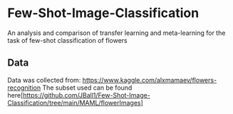 # Few-Shot-Image-Classification
An analysis and comparison of transfer learning and meta-learning for the task of few-shot classification of flowers

## Data 
Data was collected from: https://www.kaggle.com/alxmamaev/flowers-recognition
The subset used can be found here[https://github.com/JBall1/Few-Shot-Image-Classification/tree/main/MAML/flowerImages]
